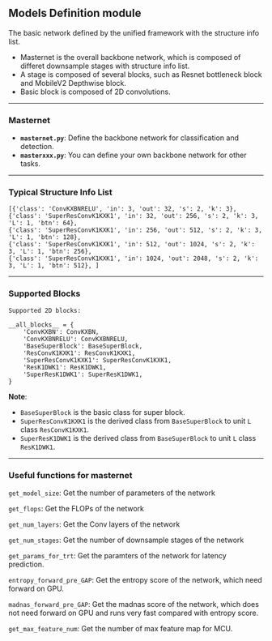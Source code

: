 ## Models Definition module

The basic network defined by the unified framework with the structure info list.
- Masternet is the overall backbone network, which is composed of differet downsample stages with structure info list. 
- A stage is composed of several blocks, such as Resnet bottleneck block and MobileV2 Depthwise block.
- Basic block is composed of 2D convolutions. 

***
### **Masternet**
- **`masternet.py`**: Define the backbone network for classification and detection.
- **`masterxxx.py`**: You can define your own backbone network for other tasks.

***
### **Typical Structure Info List**
```
[{'class': 'ConvKXBNRELU', 'in': 3, 'out': 32, 's': 2, 'k': 3}, 
{'class': 'SuperResConvK1KXK1', 'in': 32, 'out': 256, 's': 2, 'k': 3, 'L': 1, 'btn': 64}, 
{'class': 'SuperResConvK1KXK1', 'in': 256, 'out': 512, 's': 2, 'k': 3, 'L': 1, 'btn': 128}, 
{'class': 'SuperResConvK1KXK1', 'in': 512, 'out': 1024, 's': 2, 'k': 3, 'L': 1, 'btn': 256}, 
{'class': 'SuperResConvK1KXK1', 'in': 1024, 'out': 2048, 's': 2, 'k': 3, 'L': 1, 'btn': 512}, ]
```
***
### **Supported Blocks**
`Supported 2D blocks:`
```
__all_blocks__ = {
    'ConvKXBN': ConvKXBN,
    'ConvKXBNRELU': ConvKXBNRELU,
    'BaseSuperBlock': BaseSuperBlock,
    'ResConvK1KXK1': ResConvK1KXK1,
    'SuperResConvK1KXK1': SuperResConvK1KXK1,
    'ResK1DWK1': ResK1DWK1,
    'SuperResK1DWK1': SuperResK1DWK1,
}
```
**Note**:

- `BaseSuperBlock` is the basic class for super block.
- `SuperResConvK1KXK1` is the derived class from ``BaseSuperBlock`` to unit `L` class `ResConvK1KXK1`.
- `SuperResK1DWK1` is the derived class from ``BaseSuperBlock`` to unit `L` class `ResK1DWK1`.

***
### **Useful functions for masternet**

`get_model_size`: Get the number of parameters of the network

`get_flops`: Get the FLOPs of the network

`get_num_layers`: Get the Conv layers of the network

`get_num_stages`: Get the number of downsample stages of the network

`get_params_for_trt`: Get the paramters of the network for latency prediction.

`entropy_forward_pre_GAP`: Get the entropy score of the network, which need forward on GPU.

`madnas_forward_pre_GAP`: Get the madnas score of the network, which does not need forward on GPU and runs very fast compared with entropy score.

`get_max_feature_num`: Get the number of max feature map for MCU.
